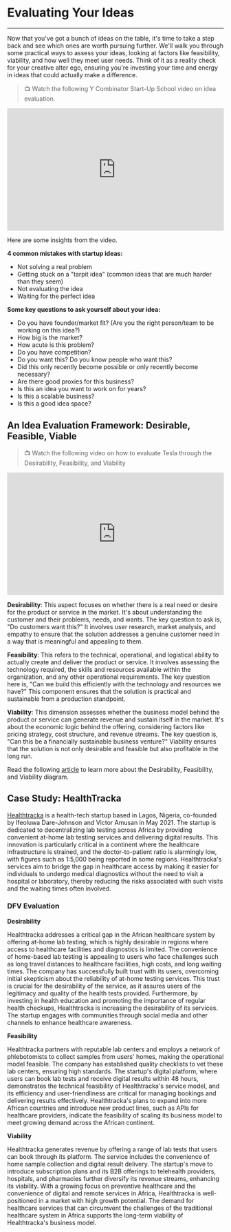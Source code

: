 # Evaluating Your Ideas

---

Now that you've got a bunch of ideas on the table, it's time to take a step back and see which ones are worth pursuing further. We'll walk you through some practical ways to assess your ideas, looking at factors like feasibility, viability, and how well they meet user needs. Think of it as a reality check for your creative alter ego, ensuring you're investing your time and energy in ideas that could actually make a difference.

> 📺 Watch the following Y Combinator Start-Up School video on idea evaluation.

<div style="position: relative; padding-bottom: 56.25%; height: 0;"><iframe src="https://www.youtube.com/embed/Th8JoIan4dg" title="YouTube video player" frameborder="0" allow="accelerometer; autoplay; clipboard-write; encrypted-media; gyroscope; picture-in-picture" allowfullscreen style="position: absolute; top: 0; left: 0; width: 100%; height: 100%;"></iframe></div>

Here are some insights from the video.

**4 common mistakes with startup ideas:**
- Not solving a real problem
- Getting stuck on a "tarpit idea" (common ideas that are much harder than they seem)
- Not evaluating the idea
- Waiting for the perfect idea

**Some key questions to ask yourself about your idea:**
- Do you have founder/market fit? (Are you the right person/team to be working on this idea?)
- How big is the market?
- How acute is this problem?
- Do you have competition?
- Do you want this? Do you know people who want this?
- Did this only recently become possible or only recently become necessary?
- Are there good proxies for this business?
- Is this an idea you want to work on for years?
- Is this a scalable business?
- Is this a good idea space?

## An Idea Evaluation Framework: Desirable, Feasible, Viable

> 📺 Watch the following video on how to evaluate Tesla through the Desirability, Feasibility, and Viability

<div style="position: relative; padding-bottom: 56.25%; height: 0;"><iframe  src="https://www.youtube.com/embed/d53-vrSKMPE?si=hoCTDaHTNKAyPFpq" title="YouTube video player" frameborder="0" allow="accelerometer; autoplay; clipboard-write; encrypted-media; gyroscope; picture-in-picture" allowfullscreen style="position: absolute; top: 0; left: 0; width: 100%; height: 100%;"></iframe></div>

**Desirability**: This aspect focuses on whether there is a real need or desire for the product or service in the market. It's about understanding the customer and their problems, needs, and wants. The key question to ask is, "Do customers want this?" It involves user research, market analysis, and empathy to ensure that the solution addresses a genuine customer need in a way that is meaningful and appealing to them.

**Feasibility**: This refers to the technical, operational, and logistical ability to actually create and deliver the product or service. It involves assessing the technology required, the skills and resources available within the organization, and any other operational requirements. The key question here is, "Can we build this efficiently with the technology and resources we have?" This component ensures that the solution is practical and sustainable from a production standpoint.

**Viability**: This dimension assesses whether the business model behind the product or service can generate revenue and sustain itself in the market. It's about the economic logic behind the offering, considering factors like pricing strategy, cost structure, and revenue streams. The key question is, "Can this be a financially sustainable business venture?" Viability ensures that the solution is not only desirable and feasible but also profitable in the long run.

<aside>

Read the following [article](https://www.uxdesigninstitute.com/blog/desirability-viability-and-feasibility/) to learn more about the Desirability, Feasibility, and Viability diagram.

</aside>

## Case Study: HealthTracka

[Healthtracka](https://healthtracka.com/) is a health-tech startup based in Lagos, Nigeria, co-founded by Ifeoluwa Dare-Johnson and Victor Amusan in May 2021. The startup is dedicated to decentralizing lab testing across Africa by providing convenient at-home lab testing services and delivering digital results. This innovation is particularly critical in a continent where the healthcare infrastructure is strained, and the doctor-to-patient ratio is alarmingly low, with figures such as 1:5,000 being reported in some regions. Healthtracka's services aim to bridge the gap in healthcare access by making it easier for individuals to undergo medical diagnostics without the need to visit a hospital or laboratory, thereby reducing the risks associated with such visits and the waiting times often involved.

### DFV Evaluation

**Desirability**

Healthtracka addresses a critical gap in the African healthcare system by offering at-home lab testing, which is highly desirable in regions where access to healthcare facilities and diagnostics is limited. The convenience of home-based lab testing is appealing to users who face challenges such as long travel distances to healthcare facilities, high costs, and long waiting times. The company has successfully built trust with its users, overcoming initial skepticism about the reliability of at-home testing services. This trust is crucial for the desirability of the service, as it assures users of the legitimacy and quality of the health tests provided. Furthermore, by investing in health education and promoting the importance of regular health checkups, Healthtracka is increasing the desirability of its services. The startup engages with communities through social media and other channels to enhance healthcare awareness.

**Feasibility**

Healthtracka partners with reputable lab centers and employs a network of phlebotomists to collect samples from users' homes, making the operational model feasible. The company has established quality checklists to vet these lab centers, ensuring high standards. The startup's digital platform, where users can book lab tests and receive digital results within 48 hours, demonstrates the technical feasibility of Healthtracka's service model, and its efficiency and user-friendliness are critical for managing bookings and delivering results effectively. Healthtracka's plans to expand into more African countries and introduce new product lines, such as APIs for healthcare providers, indicate the feasibility of scaling its business model to meet growing demand across the African continent.

**Viability**

Healthtracka generates revenue by offering a range of lab tests that users can book through its platform. The service includes the convenience of home sample collection and digital result delivery. The startup's move to introduce subscription plans and its B2B offerings to telehealth providers, hospitals, and pharmacies further diversify its revenue streams, enhancing its viability. With a growing focus on preventive healthcare and the convenience of digital and remote services in Africa, Healthtracka is well-positioned in a market with high growth potential. The demand for healthcare services that can circumvent the challenges of the traditional healthcare system in Africa supports the long-term viability of Healthtracka's business model​.
